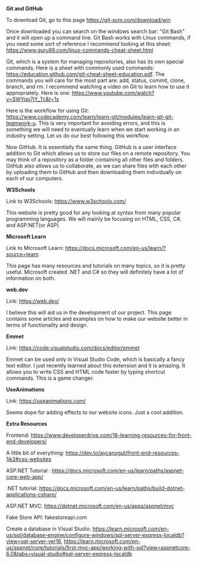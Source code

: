 **Git and GitHub**

To download Git, go to this page https://git-scm.com/download/win

Once downloaded you can search on the windows search bar: "Git Bash" and it will open up a command line. Git Bash works with Linux commands, if you need some sort of reference I recommend looking at this sheet: https://www.guru99.com/linux-commands-cheat-sheet.html

Git, which is a system for managing repositories, also has its own special commands. Here is a sheet with commonly used commands: https://education.github.com/git-cheat-sheet-education.pdf. The commands you will care for the most part are: add, status, commit, clone, branch, and rm. I recommend watching a video on Git to learn how to use it appropriately. Here is one: https://www.youtube.com/watch?v=SWYqp7iY_Tc&t=1s

Here is the workflow for using Git: https://www.codecademy.com/learn/learn-git/modules/learn-git-git-teamwork-u. This is very important for avoiding errors, and this is something we will need to eventually learn when we start working in an industry setting. Let us do our best following this workflow. 

Now GitHub. It is essentially the same thing. GitHub is a user interface addition to Git which allows us to store our files on a remote repository. You may think of a repository as a folder containing all other files and folders. GitHub also allows us to collaborate, as we can share files with each other by uploading them to GitHub and then downloading them individually on each of our computers. 

**W3Schools**

Link to W3Schools: https://www.w3schools.com/

This website is pretty good for any looking at syntax from many popular programming languages. We will mainly be focusing on HTML, CSS, C#, and ASP.NET(or ASP)

**Microsoft Learn**

Link to Microsoft Learn: https://docs.microsoft.com/en-us/learn/?source=learn

This page has many resources and tutorials on many topics, so it is pretty useful. Microsoft created .NET and C# so they will definitely have a lot of information on both. 

**web.dev**

Link: https://web.dev/

I believe this will aid us in the development of our project. This page contains some articles and examples on how to make our website better in terms of functionality and design. 

**Emmet**

Link: https://code.visualstudio.com/docs/editor/emmet

Emmet can be used only in Visual Studio Code, which is basically a fancy text editor. I just recently learned about this extension and it is amazing. It allows you to write CSS and HTML code faster by typing shortcut commands. This is a game changer. 

**UseAnimations**

Link: https://useanimations.com/

Seems dope for adding effects to our website icons. Just a cool addition. 

**Extra Resources**

Frontend: https://www.developerdrive.com/18-learning-resources-for-front-end-developers/

A little bit of everything: https://dev.to/aycanogut/front-end-resources-1jk2#css-websites

ASP.NET Tutorial : https://docs.microsoft.com/en-us/learn/paths/aspnet-core-web-app/

.NET tutorial: https://docs.microsoft.com/en-us/learn/paths/build-dotnet-applications-csharp/

ASP.NET MVC: https://dotnet.microsoft.com/en-us/apps/aspnet/mvc

Fake Store API: fakestoreapi.com

Create a database in Visual Studio: https://learn.microsoft.com/en-us/sql/database-engine/configure-windows/sql-server-express-localdb?view=sql-server-ver16,
https://learn.microsoft.com/en-us/aspnet/core/tutorials/first-mvc-app/working-with-sql?view=aspnetcore-6.0&tabs=visual-studio#sql-server-express-localdb

